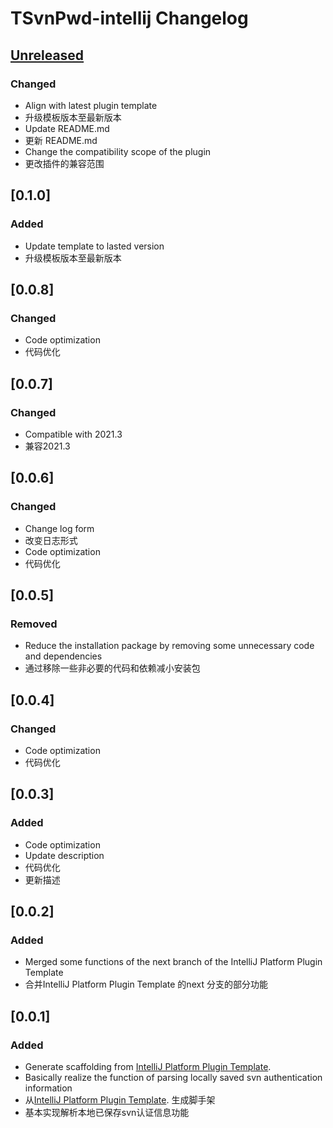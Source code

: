 <!-- Keep a Changelog guide -> https://keepachangelog.com -->

# TSvnPwd-intellij Changelog

## [Unreleased]

### Changed
- Align with latest plugin template
- 升级模板版本至最新版本
- Update README.md
- 更新 README.md
- Change the compatibility scope of the plugin
- 更改插件的兼容范围



## [0.1.0]
### Added
- Update template to lasted version
- 升级模板版本至最新版本

## [0.0.8]
### Changed
- Code optimization
- 代码优化

## [0.0.7]
### Changed
- Compatible with 2021.3
- 兼容2021.3

## [0.0.6]
### Changed
- Change log form
- 改变日志形式
- Code optimization
- 代码优化

## [0.0.5]
### Removed
- Reduce the installation package by removing some unnecessary code and dependencies
- 通过移除一些非必要的代码和依赖减小安装包

## [0.0.4]
### Changed
- Code optimization
- 代码优化

## [0.0.3]
### Added
- Code optimization
- Update description
- 代码优化
- 更新描述

## [0.0.2]
### Added
- Merged some functions of the next branch of the IntelliJ Platform Plugin Template
- 合并IntelliJ Platform Plugin Template 的next 分支的部分功能

## [0.0.1]
### Added
- Generate scaffolding from [IntelliJ Platform Plugin Template](https://github.com/JetBrains/intellij-platform-plugin-template).
- Basically realize the function of parsing locally saved svn authentication information
- 从[IntelliJ Platform Plugin Template](https://github.com/JetBrains/intellij-platform-plugin-template). 生成脚手架
- 基本实现解析本地已保存svn认证信息功能

[Unreleased]: https://github.com/meiMingle/TSvnPwd-intellij/compare/v0.1.0...HEAD
